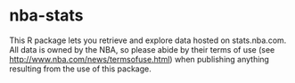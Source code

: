 # nba-stats
This R package lets you retrieve and explore data hosted on stats.nba.com. All data is owned by the NBA, so please abide by their terms of use (see http://www.nba.com/news/termsofuse.html) when publishing anything resulting from the use of this package.

